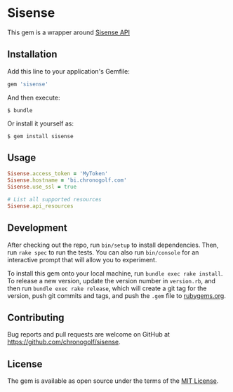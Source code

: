 # Sisense

This gem is a wrapper around [Sisense API](https://developers.sisense.com/display/API2/REST+API+Reference+-+v1.0)

## Installation

Add this line to your application's Gemfile:

```ruby
gem 'sisense'
```

And then execute:

    $ bundle

Or install it yourself as:

    $ gem install sisense

## Usage

```ruby
Sisense.access_token = 'MyToken'
Sisense.hostname = 'bi.chronogolf.com'
Sisense.use_ssl = true

# List all supported resources
Sisense.api_resources
```

## Development

After checking out the repo, run `bin/setup` to install dependencies. Then, run `rake spec` to run the tests. You can also run `bin/console` for an interactive prompt that will allow you to experiment.

To install this gem onto your local machine, run `bundle exec rake install`. To release a new version, update the version number in `version.rb`, and then run `bundle exec rake release`, which will create a git tag for the version, push git commits and tags, and push the `.gem` file to [rubygems.org](https://rubygems.org).

## Contributing

Bug reports and pull requests are welcome on GitHub at https://github.com/chronogolf/sisense.

## License

The gem is available as open source under the terms of the [MIT License](https://opensource.org/licenses/MIT).
